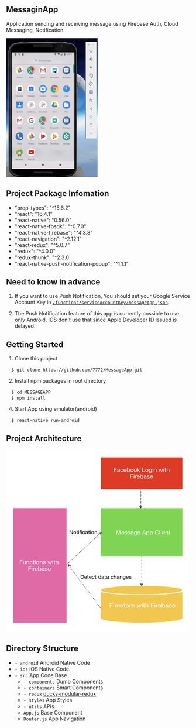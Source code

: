 ## MessaginApp
Application sending and receiving message using Firebase Auth, Cloud Messaging, Notification.

<img src="/assets/Demo.gif" width="250" height="380">

## Project Package Infomation
- "prop-types": "^15.6.2"
- "react": "16.4.1"
- "react-native": "0.56.0"
- "react-native-fbsdk": "^0.7.0"
- "react-native-firebase": "^4.3.8"
- "react-navigation": "^2.12.1"
- "react-redux": "^5.0.7"
- "redux": "^4.0.0"
- "redux-thunk": "^2.3.0
- "react-native-push-notification-popup": "^1.1.1"

## Need to know in advance
1. If you want to use Push Notification, You should set your Google Service Account Key in [`/functions/serviceAccountKey/messageApp.json`](https://github.com/7772/MessageApp/blob/development/functions/serviceAccountKey/messageApp.json).

2. The Push Notification feature of this app is currently possible to use only Android. iOS don't use that since Apple Developer ID Issued is delayed.

## Getting Started

1. Clone this project
```
  $ git clone https://github.com/7772/MessageApp.git
```

2. Install npm packages in root directory
```
  $ cd MESSAGEAPP
  $ npm install
```

4. Start App using emulator(android)
```
  $ react-native run-android
```

## Project Architecture

<img src="/assets/architecture.png" width="500" height="500">


## Directory Structure
- `- android` Android Native Code
- `- ios` iOS Native Code
- `- src` App Code Base
  - `- components` Dumb Components
  - `- containers` Smart Components
  - `- redux` [ducks-modular-redux](https://github.com/erikras/ducks-modular-redux)
  - `- styles` App Styles
  - `- utils` APIs
  - `App.js`  Base Component
  - `Router.js` App Navigation